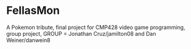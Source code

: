 # FellasMon
A Pokemon tribute, final project for CMP428 video game programming, group project, GROUP = Jonathan Cruz/jamilton08 and Dan Weiner/danwein8
